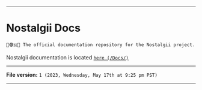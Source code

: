 
***

# Nostalgii Docs

`🧠️🟢️🇳📖️ The official documentation repository for the Nostalgii project.`

Nostalgii documentation is located [`here (/Docs/)`](/Docs/)

***

**File version:** `1 (2023, Wednesday, May 17th at 9:25 pm PST)`

***
